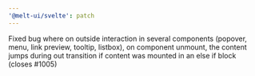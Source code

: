 ```yaml
---
'@melt-ui/svelte': patch
---
```


Fixed bug where on outside interaction in several components (popover, menu, link preview, tooltip, listbox), on component unmount, the content jumps during out transition if content was mounted in an else if block (closes #1005)
